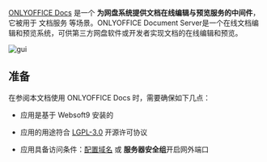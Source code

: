 [ONLYOFFICE Docs](https://www.onlyoffice.com/) 是一个 **为网盘系统提供文档在线编辑与预览服务的中间件**，它被用于 文档服务  等场景。ONLYOFFICE Document Server是一个在线文档编辑和预览系统，可供第三方网盘软件或开发者实现文档的在线编辑和预览。


![gui](https://libs.websoft9.com/Websoft9/DocsPicture/zh/onlyoffice/onlyofficedocs-gui-websoft9.png)


## 准备

在参阅本文档使用 ONLYOFFICE Docs 时，需要确保如下几点：

- 应用是基于 Websoft9 安装的

- 应用的用途符合 [LGPL-3.0](https://opensource.org/licenses/LGPL-3.0) 开源许可协议

- 应用具备访问条件：[配置域名](./guide/appsetdomain) 或 **服务器安全组**开启网外端口